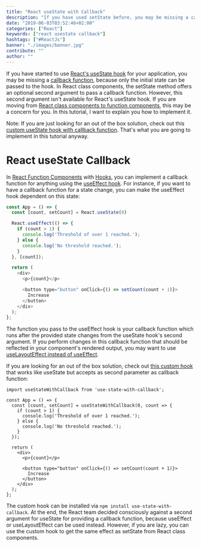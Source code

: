```yaml
---
title: "React useState with Callback"
description: "If you have used setState before, you may be missing a callback function for the useState hook. This tutorial explains how to implement it with useEffect ..."
date: "2019-06-03T03:52:46+02:00"
categories: ["React"]
keywords: ["react usestate callback"]
hashtags: ["#ReactJs"]
banner: "./images/banner.jpg"
contribute: ""
author: ""
---
```


<Sponsorship />

If you have started to use [React's useState hook](/react-usestate-hook) for your application, you may be missing a [callback function](/javascript-callback-function), because only the initial state can be passed to the hook. In React class components, the setState method offers an optional second argument to pass a callback function. However, this second argument isn't available for React's useState hook. If you are moving from [React class components to function components](/react-hooks-migration/), this may be a concern for you. In this tutorial, I want to explain you how to implement it.

Note: If you are just looking for an out of the box solution, check out this [custom useState hook with callback function](https://github.com/the-road-to-learn-react/use-state-with-callback). That's what you are going to implement in this tutorial anyway.

# React useState Callback

In [React Function Components](/react-function-component/) with [Hooks](/react-hooks/), you can implement a callback function for anything using the [useEffect hook](/react-useeffect-hook). For instance, if you want to have a callback function for a state change, you can make the useEffect hook dependent on this state:

```javascript
const App = () => {
  const [count, setCount] = React.useState(0)

  React.useEffect(() => {
    if (count > 1) {
      console.log('Threshold of over 1 reached.');
    } else {
      console.log('No threshold reached.');
    }
  }, [count]);

  return (
    <div>
      <p>{count}</p>

      <button type="button" onClick={() => setCount(count + 1)}>
        Increase
      </button>
    </div>
  );
};
```

The function you pass to the useEffect hook is your callback function which runs after the provided state changes from the useState hook's second argument. If you perform changes in this callback function that should be reflected in your component's rendered output, you may want to use [useLayoutEffect instead of useEffect](/react-useeffect-vs-uselayouteffect).

If you are looking for an out of the box solution, check out [this custom hook](https://github.com/the-road-to-learn-react/use-state-with-callback) that works like useState but accepts as second parameter as callback function:

```javascript{1,4,5,6,7,8,9,10}
import useStateWithCallback from 'use-state-with-callback';

const App = () => {
  const [count, setCount] = useStateWithCallback(0, count => {
    if (count > 1) {
      console.log('Threshold of over 1 reached.');
    } else {
      console.log('No threshold reached.');
    }
  });

  return (
    <div>
      <p>{count}</p>

      <button type="button" onClick={() => setCount(count + 1)}>
        Increase
      </button>
    </div>
  );
};
```

The custom hook can be installed via `npm install use-state-with-callback`. At the end, the React team decided consciously against a second argument for useState for providing a callback function, because useEffect or useLayoutEffect can be used instead. However, if you are lazy, you can use the custom hook to get the same effect as setState from React class components.
